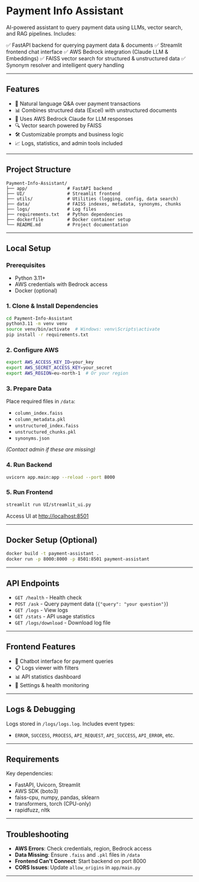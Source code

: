 # Payment Info Assistant

AI-powered assistant to query payment data using LLMs, vector search, and RAG pipelines. Includes:

✅ FastAPI backend for querying payment data & documents
✅ Streamlit frontend chat interface
✅ AWS Bedrock integration (Claude LLM & Embeddings)
✅ FAISS vector search for structured & unstructured data
✅ Synonym resolver and intelligent query handling

---

## Features

* 💬 Natural language Q\&A over payment transactions
* 📊 Combines structured data (Excel) with unstructured documents
* 🤖 Uses AWS Bedrock Claude for LLM responses
* 🔍 Vector search powered by FAISS
* 🛠️ Customizable prompts and business logic
* 📈 Logs, statistics, and admin tools included

---

## Project Structure

```
Payment-Info-Assistant/
├── app/               # FastAPI backend
├── UI/                # Streamlit frontend
├── utils/             # Utilities (logging, config, data search)
├── data/              # FAISS indexes, metadata, synonyms, chunks
├── logs/              # Log files
├── requirements.txt   # Python dependencies
├── dockerfile         # Docker container setup
└── README.md          # Project documentation
```

---

## Local Setup

### Prerequisites

* Python 3.11+
* AWS credentials with Bedrock access
* Docker (optional)

### 1. Clone & Install Dependencies

```bash
cd Payment-Info-Assistant
python3.11 -m venv venv
source venv/bin/activate  # Windows: venv\Scripts\activate
pip install -r requirements.txt
```

### 2. Configure AWS

```bash
export AWS_ACCESS_KEY_ID=your_key
export AWS_SECRET_ACCESS_KEY=your_secret
export AWS_REGION=eu-north-1  # Or your region
```

### 3. Prepare Data

Place required files in `/data`:

* `column_index.faiss`
* `column_metadata.pkl`
* `unstructured_index.faiss`
* `unstructured_chunks.pkl`
* `synonyms.json`

*(Contact admin if these are missing)*

### 4. Run Backend

```bash
uvicorn app.main:app --reload --port 8000
```

### 5. Run Frontend

```bash
streamlit run UI/streamlit_ui.py
```

Access UI at [http://localhost:8501](http://localhost:8501)

---

## Docker Setup (Optional)

```bash
docker build -t payment-assistant .
docker run -p 8000:8000 -p 8501:8501 payment-assistant
```

---

## API Endpoints

* `GET /health` - Health check
* `POST /ask` - Query payment data (`{"query": "your question"}`)
* `GET /logs` - View logs
* `GET /stats` - API usage statistics
* `GET /logs/download` - Download log file

---

## Frontend Features

* 💬 Chatbot interface for payment queries
* 📋 Logs viewer with filters
* 📊 API statistics dashboard
* 🔧 Settings & health monitoring

---

## Logs & Debugging

Logs stored in `/logs/logs.log`. Includes event types:

* `ERROR`, `SUCCESS`, `PROCESS`, `API_REQUEST`, `API_SUCCESS`, `API_ERROR`, etc.

---

## Requirements

Key dependencies:

* FastAPI, Uvicorn, Streamlit
* AWS SDK (boto3)
* faiss-cpu, numpy, pandas, sklearn
* transformers, torch (CPU-only)
* rapidfuzz, nltk

---

## Troubleshooting

* **AWS Errors**: Check credentials, region, Bedrock access
* **Data Missing**: Ensure `.faiss` and `.pkl` files in `/data`
* **Frontend Can't Connect**: Start backend on port 8000
* **CORS Issues**: Update `allow_origins` in `app/main.py`

---



